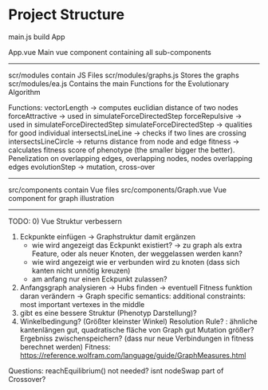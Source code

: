 # Project Structure

main.js build App

App.vue Main vue component containing all sub-components

------------------------------------------------------------------

scr/modules contain JS Files
scr/modules/graphs.js Stores the graphs
scr/modules/ea.js Contains the main Functions for the Evolutionary Algorithm

Functions:
vectorLength -> computes euclidian distance of two nodes
forceAttractive -> used in simulateForceDirectedStep
forceRepulsive -> used in simulateForceDirectedStep
simulateForceDirectedStep -> qualities for good individual
intersectsLineLine -> checks if two lines are crossing
intersectsLineCircle -> returns distance from node and edge
fitness -> calculates fitness score of phenotype (the smaller bigger the better). Penelization on overlapping edges, overlapping nodes, nodes overlapping edges 
evolutionStep -> mutation, cross-over

-------------------------------------------------------------------

src/components contain Vue files
src/components/Graph.vue Vue component for graph illustration

-------------------------------------------------------------------

TODO:
0) Vue Struktur verbessern
1) Eckpunkte einfügen 
	-> Graphstruktur damit ergänzen
	- wie wird angezeigt das Eckpunkt existiert? -> zu graph als extra Feature, oder als neuer Knoten, der weggelassen werden kann?
	- wie wird angezeigt wie er verbunden wird zu knoten (dass sich kanten nicht unnötig kreuzen)
	- am anfang nur einen Eckpunkt zulassen?
2) Anfangsgraph analysieren
	-> Hubs finden -> eventuell Fitness funktion daran verändern
	-> Graph specific semantics: additional constraints: most important vertexes in the middle
3) gibt es eine bessere Struktur (Phenotyp Darstellung)?
4) Winkelbedingung? (Größter kleinster Winkel)
Resolution Rule? : ähnliche kantenlängen gut, quadratische fläche von Graph gut
Mutation größer?
Ergebniss zwischenspeichern? (dass nur neue Verbindungen in fitness berechnet werden)
Fitness: https://reference.wolfram.com/language/guide/GraphMeasures.html


Questions: reachEquilibrium() not needed?
isnt nodeSwap part of Crossover?





